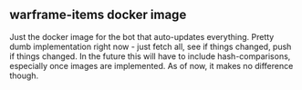 ## warframe-items docker image
Just the docker image for the bot that auto-updates everything. Pretty dumb
implementation right now - just fetch all, see if things changed, push if things
changed. In the future this will have to include hash-comparisons, especially
once images are implemented. As of now, it makes no difference though.
